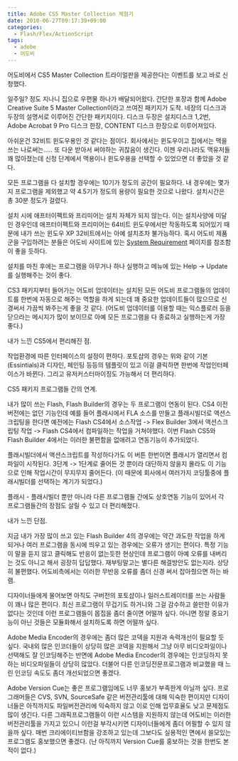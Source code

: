 ```yaml
---
title: Adobe CS5 Master Collection 체험기
date: 2010-06-27T09:17:39+09:00
categories:
  - Flash/Flex/ActionScript
tags:
  - adobe
  - 어도비
---
```

어도비에서 CS5 Master Collection 트라이얼판을 제공한다는 이벤트를 보고 바로 신청했다.

일주일? 정도 지나니 집으로 우편물 하나가 배달되어왔다. 간단한 포장과 함께 Adobe Creative Suite 5 Master Collection이라고 쓰여진 패키지가 도착. 네장의 디스크과 두장의 설명서로 이루어진 간단한 패키지이다. 디스크 두장은 설치디스크 1,2번, Adobe Acrobat 9 Pro 디스크 한장, CONTENT 디스크 한장으로 이루어져있다.

아쉬운건 32비트 윈도우용인 것 같다는 점이다. 회사에서는 윈도우이고 집에서는 맥을 쓰는 나로써는..... 또 다운 받아서 써야하는 귀찮음이 생긴다. 이젠 우리나라도 맥유저들 꽤 많아졌는데 신청 단계에서 맥용이나 윈도우용을 선택할 수 있었으면 더 좋았을 것 같다.

모든 프로그램을 다 설치할 경우에는 10기가 정도의 공간이 필요하다. 내 경우에는 몇가지 프로그램을 제외했고 약 4.5기가 정도의 용량이 필요한 것으로 나왔다. 설치시간은 총 30분 정도가 걸렸다.

설치 시에 애프터이펙트와 프리미어는 설치 자체가 되지 않는다. 이는 설치사양에 미달인 경우인데 애프터이펙트와 프리미어는 64비트 윈도우에서만 작동하도록 되어있기 때문에 내가 쓰는 윈도우 XP 32비트에서는 아예 설치조차 불가능하다. 혹시 어도비 제품군을 구입하려는 분들은 어도비 사이트에 있는 [System Requirement](http://www.adobe.com/ap/products/systemreqs/) 페이지를 참조함이 좋을 듯하다.

설치를 마친 후에는 프로그램을 아무거나 하나 실행하고 메뉴에 있는 Help -> Update를 실행해주는 것이 좋다.

CS3 패키지부터 들어가는 어도비 업데이터는 설치된 모든 어도비 프로그램들의 업데이트를 한번에 자동으로 해주는 역할을 하게 되는데 꽤 중요한 업데이트들이 많으므로 신경써서 가끔씩 봐주는게 좋을 것 같다. (어도비 업데이터를 이용할 때는 익스플로러 등을 닫으라는 메시지가 많이 보이므로 아예 모든 프로그램을 다 종료하고 실행하는게 가장 좋다.)

내가 느낀 CS5에서 편리해진 점.

작업환경에 따른 인터페이스의 설정이 편하다. 포토샵의 경우는 위와 같이 기본(Essintials)과 디자인, 페인팅 등등의 템플릿이 있고 이걸 클릭하면 한번에 작업인터페이스가 바뀐다. 그리고 유저커스터마이징도 가능해서 더 편리하다.

CS5 패키지 프로그램들 간의 연계.

내가 많이 쓰는 Flash, Flash Builder의 경우는 두 프로그램이 연동이 된다. CS4 이전 버전에는 없던 기능인데 예를 들어 플래시에서 FLA 소스를 만들고 플래시빌더로 액션스크립팅을 한다면 예전에는 Flash CS4에서 소스작업 -> Flex Builder 3에서 액션스크립팅 작업 -> Flash CS4에서 컴파일하는 작업을 거쳐야했다. 이번 Flash CS5와 Flash Builder 4에서는 이러한 불편함을 없애려고 연동기능이 추가되었다.

플래시빌더에서 액션스크립트를 작성하다가도 이 버튼 한번이면 플래시가 열리면서 컴파일이 시작된다. 3단계 -> 1단계로 줄어든 것 뿐이라 대단하지 않을지 몰라도 이 기능으로 인해 작업시간이 무지무지 줄어든다. (이 때문에 회사에서 여러가지 코딩툴중에 플래시빌더를 선택하는 계기가 되었다.)

플래시 - 플래시빌더 뿐만 아니라 다른 프로그램들 간에도 상호연동 기능이 있어서 각 프로그램들간의 장점도 살릴 수 있고 더 편리해졌다.

내가 느낀 단점.

지금 내가 가장 많이 쓰고 있는 Flash Builder 4의 경우에는 약간 과도한 작업을 하게 되거나 여러 프로그램을 동시에 띄우고 있는 경우에는 오류가 생기는 편이다. 특정 기능이 말을 듣지 않고 클릭해도 반응이 없는듯한 현상인데 프로그램이 아예 오류를 내버리는 것도 아니고 해서 굉장히 답답했다. 재부팅말고는 별다른 해결방안도 없는지라. 상당히 불편했다. 어도비측에서는 이러한 무반응 오류를 좀더 신경 써서 잡아줬으면 하는 바램.

디자이너들에게 물어보면 아직도 구버전의 포토샵이나 일러스트레이터를 쓰는 사람들이 꽤나 많은 편이다. 최신 프로그램이 무겁기도 하거니와 그걸 감수하고 쓸만한 이유가 없다는 것인데 이런 프로그램들이 몹집을 좀더 줄이면 어떨까 싶다. 아니면 정말 중요기능이 아닌 것들은 모듈화해서 설치하도록 하면 어떨까 싶다.

Adobe Media Encoder의 경우에는 좀더 많은 코덱을 지원과 속력개선이 필요할 듯 싶다. 국내외 많은 인코더들이 상당히 많은 코덱을 지원해서 그냥 아무 비디오파일이나 선택해도 잘 인코딩해주는 반면에 Adobe Media Encoder의 경우에는 인코딩하지 못하는 비디오파일들이 상당히 많았다. 더불어 다른 인코딩전문프로그램과 비교했을 때 느린 인코딩 속도도 좀더 개선되었으면 좋겠다.

Adobe Version Cue는 좋은 프로그램임에도 너무 홍보가 부족한게 아닐까 싶다. 프로그래머들은 CVS, SVN, SourceSafe 같은 버전관리툴에 대해 익숙한 편이지만 디자이너들은 아직까지도 파일버전관리에 익숙하지 않고 이로 인해 업무효율도 낮고 문제점도 많이 생긴다. 다른 그래픽프로그램들이 이런 시스템을 지원하지 않는데 어도비는 이러한 버전관리툴을 가지고 있으니 이런걸 부각시키면 디자이너들에게 좀더 어필할 수 있지 않을까 싶다. 매번 크리에이티브함을 강조하고 있는데 그보다도 실용적인 면에서 쓸모있는 프로그램도 홍보했으면 좋겠다. (난 아직까지 Version Cue를 홍보하는 것을 한번도 본적이 없다.)
